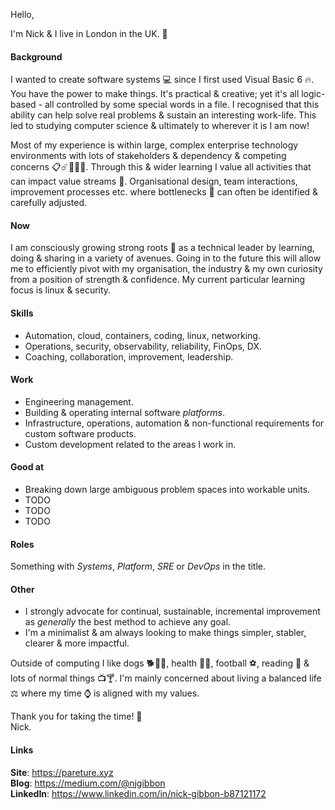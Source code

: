 Hello,

I'm Nick & I live in London in the UK. :city_sunrise:

#### Background
I wanted to create software systems :computer: since I first used Visual Basic 6 🔥. You have the power to make things. It's practical & creative; yet it's all logic-based - all controlled by some special words in a file. I recognised that this ability can help solve real problems & sustain an interesting work-life. This led to studying computer science & ultimately to wherever it is I am now!

Most of my experience is within large, complex enterprise technology environments with lots of stakeholders & dependency & competing concerns :clipboard::comet::office::rainbow::crystal_ball:. Through this & wider learning I value all activities that can impact value streams :rocket:. Organisational design, team interactions, improvement processes etc. where bottlenecks :champagne: can often be identified & carefully adjusted.

#### Now
I am consciously growing strong roots 🌳 as a technical leader by learning, doing & sharing in a variety of avenues. Going in to the future this will allow me to efficiently pivot with my organisation, the industry & my own curiosity from a position of strength & confidence. My current particular learning focus is linux & security.

#### Skills
* Automation, cloud, containers, coding, linux, networking.
* Operations, security, observability, reliability, FinOps, DX.
* Coaching, collaboration, improvement, leadership.

#### Work
* Engineering management.
* Building & operating internal software *platforms*.
* Infrastructure, operations, automation & non-functional requirements for custom software products.
* Custom development related to the areas I work in.

#### Good at
* Breaking down large ambiguous problem spaces into workable units.
* TODO
* TODO
* TODO 

#### Roles
Something with *Systems*, *Platform*, *SRE* or *DevOps* in the title.

#### Other
* I strongly advocate for continual, sustainable, incremental improvement as *generally* the best method to achieve any goal. 
* I'm a minimalist & am always looking to make things simpler, stabler, clearer & more impactful. 

Outside of computing I like dogs 🐕🐕‍🦺, health :herb::muscle:, football :soccer:, reading :scroll: & lots of normal things :tv::cocktail:. I'm mainly concerned about living a balanced life :balance_scale: where my time :watch: is aligned with my values.


Thank you for taking the time! :beers:   
Nick.

#### Links
**Site**: https://pareture.xyz  
**Blog**: https://medium.com/@njgibbon  
**LinkedIn**: https://www.linkedin.com/in/nick-gibbon-b87121172
